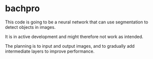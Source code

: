 # bachpro

This code is going to be a neural network that can use segmentation to
detect objects in images.

It is in active development and might therefore not work as intended.

The planning is to input and output images, and to gradually add
intermediate layers to improve performance.
